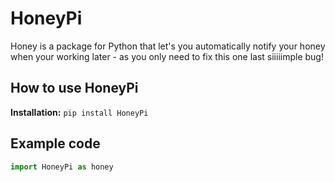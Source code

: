 # HoneyPi
Honey is a package for Python that let's you automatically notify your honey when your working later - as you only need to fix this one last siiiiimple bug!

## How to use HoneyPi <br>
<b>Installation:</b>            `pip install HoneyPi` <br>


## Example code <br>
```python
import HoneyPi as honey


```